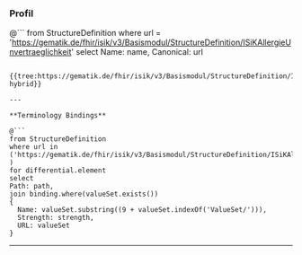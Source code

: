 ### Profil

@```
from StructureDefinition where url = 'https://gematik.de/fhir/isik/v3/Basismodul/StructureDefinition/ISiKAllergieUnvertraeglichkeit' select Name: name, Canonical: url
```

{{tree:https://gematik.de/fhir/isik/v3/Basismodul/StructureDefinition/ISiKAllergieUnvertraeglichkeit, hybrid}}

---

**Terminology Bindings**

@```
from StructureDefinition
where url in ('https://gematik.de/fhir/isik/v3/Basismodul/StructureDefinition/ISiKAllergieUnvertraeglichkeit' )
for differential.element
select
Path: path,
join binding.where(valueSet.exists())
{
  Name: valueSet.substring((9 + valueSet.indexOf('ValueSet/'))),
  Strength: strength,
  URL: valueSet
}
```

---

